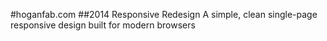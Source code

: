 #hoganfab.com
##2014 Responsive Redesign
A simple, clean single-page responsive design built for modern browsers
